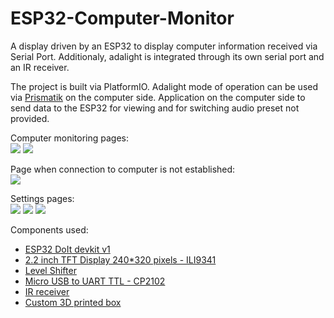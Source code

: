 # ESP32-Computer-Monitor
A display driven by an ESP32 to display computer information received via Serial Port. Additionaly, adalight is integrated through its own serial port and an IR receiver.

The project is built via PlatformIO. Adalight mode of operation can be used via [Prismatik](https://github.com/psieg/Lightpack) on the computer side. Application on the computer 
side to send data to the ESP32 for viewing and for switching audio preset not provided.

Computer monitoring pages:\
![](https://i.imgur.com/cYhqmPe.png)
![](https://i.imgur.com/8VUoE8q.png)

Page when connection to computer is not established:\
![](https://i.imgur.com/5Ih3r04.png)

Settings pages:\
![](https://i.imgur.com/idlPaVJ.png)
![](https://i.imgur.com/vA0yT5d.png)
![](https://i.imgur.com/ILD5rrH.png)

Components used:
- [ESP32 DoIt devkit v1](https://www.ebay.com/itm/254138283456)
- [2.2 inch TFT Display 240*320 pixels - ILI9341](https://www.tinytronics.nl/shop/en/displays/tft/2.2-inch-tft-display-240*320-pixels-ili9341)
- [Level Shifter](https://www.ebay.com/itm/253048505379)
- [Micro USB to UART TTL - CP2102](https://www.ebay.com/itm/253285074727)
- [IR receiver](https://www.ebay.com/itm/252753278127)
- [Custom 3D printed box](https://www.thingiverse.com/thing:5162571)
